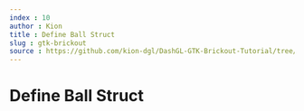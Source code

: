 ```yaml
---
index : 10
author : Kion
title : Define Ball Struct
slug : gtk-brickout
source : https://github.com/kion-dgl/DashGL-GTK-Brickout-Tutorial/tree/master/10_Style_Ball_Struct
---
```

# Define Ball Struct
